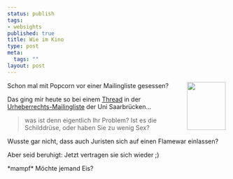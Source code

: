 ```yaml
--- 
status: publish
tags: 
- websights
published: true
title: Wie im Kino
type: post
meta: 
  tags: ""
layout: post
---
```

<p><img width="88" height="110" border="0" hspace="5" align="right" src="/wp-content/olduploads/allgemein/popcorn.serendipityThumb.jpg" alt=""  />Schon mal mit Popcorn vor einer Mailingliste gesessen?</p>

<p>Das ging mir heute so bei einem <a target="_BLANK" href="http://jurix.jura.uni-sb.de/pipermail/urecht/Week-of-Mon-20040913/thread.html#1726" title="http://jurix.jura.uni-sb.de/pipermail/urecht/Week-of-Mon-20040913/thread.html#1726" onmouseover="window.status='http://jurix.jura.uni-sb.de/pipermail/urecht/Week-of-Mon-20040913/thread.html#1726';return true;" onmouseout="window.status='';return true;">Thread</a> in der <a target="_BLANK" href="http://www.jura.uni-sb.de/urheberrecht/urecht/" title="http://www.jura.uni-sb.de/urheberrecht/urecht/" onmouseover="window.status='http://www.jura.uni-sb.de/urheberrecht/urecht/';return true;" onmouseout="window.status='';return true;">Urheberrechts-Mailingliste</a> der Uni Saarbrücken...</p>

<blockquote><p>was ist denn eigentlich Ihr Problem? Ist es die Schilddrüse, oder haben Sie zu wenig Sex?</p>

</blockquote>
<p>Wusste gar nicht, dass auch Juristen sich auf einen Flamewar einlassen?</p>

<p>Aber seid beruhigt: Jetzt vertragen sie sich wieder ;)</p>

<p>*mampf* Möchte jemand Eis?</p>
